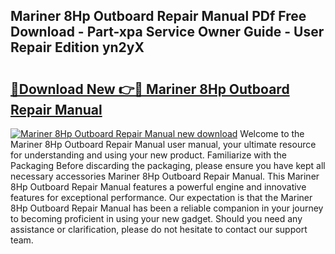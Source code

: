 ## Mariner 8Hp Outboard Repair Manual PDf Free Download - Part-xpa Service Owner Guide - User Repair Edition yn2yX

# <h2><a href="http://bc91783.oget.top/?id=Mariner+8Hp+Outboard+Repair+Manual">🔗Download New 👉🔴 Mariner 8Hp Outboard Repair Manual</a></h2>

[![Mariner 8Hp Outboard Repair Manual new download](https://i.imgur.com/5g1atiW.png)](http://bc91783.oget.top/?id=Mariner+8Hp+Outboard+Repair+Manual)
Welcome to the Mariner 8Hp Outboard Repair Manual user manual, your ultimate resource for understanding and using your new product. Familiarize with the Packaging Before discarding the packaging, please ensure you have kept all necessary accessories Mariner 8Hp Outboard Repair Manual. This Mariner 8Hp Outboard Repair Manual features a powerful engine and innovative features for exceptional performance. Our expectation is that the Mariner 8Hp Outboard Repair Manual has been a reliable companion in your journey to becoming proficient in using your new gadget. Should you need any assistance or clarification, please do not hesitate to contact our support team.

